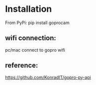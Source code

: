 
# Installation
From PyPi:
        pip install goprocam


## wifi connection:
  pc/mac connect to gopro wifi


## reference:

https://github.com/KonradIT/gopro-py-api
